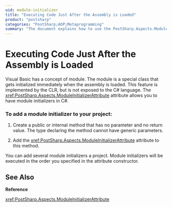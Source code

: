 ```yaml
---
uid: module-initializer
title: "Executing Code Just After the Assembly is Loaded"
product: "postsharp"
categories: "PostSharp;AOP;Metaprogramming"
summary: "The document explains how to use the PostSharp.Aspects.ModuleInitializerAttribute attribute to implement module initializers in C# similar to Visual Basic."
---
```

# Executing Code Just After the Assembly is Loaded

Visual Basic has a concept of module. The module is a special class that gets initialized immediately when the assembly is loaded. This feature is implemented by the CLR, but is not exposed to the C# language. The <xref:PostSharp.Aspects.ModuleInitializerAttribute> attribute allows you to have module initializers in C#. 


### To add a module initializer to your project:

1. Create a public or internal method that has no parameter and no return value. The type declaring the method cannot have generic parameters.


2. Add the <xref:PostSharp.Aspects.ModuleInitializerAttribute> attribute to this method. 


You can add several module initializers a project. Module initializers will be executed in the order you specified in the attribute constructor.

## See Also

**Reference**

<xref:PostSharp.Aspects.ModuleInitializerAttribute>
<br>
